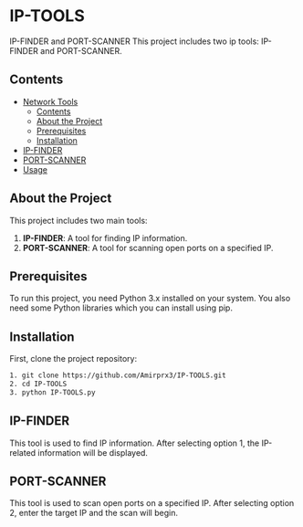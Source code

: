 # IP-TOOLS
IP-FINDER and PORT-SCANNER
This project includes two ip tools: IP-FINDER and PORT-SCANNER.

## Contents

- [Network Tools](#ip-tools)
  - [Contents](#contents)
  - [About the Project](#about-the-project)
  - [Prerequisites](#prerequisites)
  - [Installation](#installation)
- [IP-FINDER](#ip-finder)
- [PORT-SCANNER](#port-scanner)
- [Usage](#Usage)


## About the Project

This project includes two main tools:

1. **IP-FINDER**: A tool for finding IP information.
2. **PORT-SCANNER**: A tool for scanning open ports on a specified IP.

## Prerequisites

To run this project, you need Python 3.x installed on your system. You also need some Python libraries which you can install using pip.

## Installation

First, clone the project repository:
```sh
1. git clone https://github.com/Amirprx3/IP-TOOLS.git
2. cd IP-TOOLS
3. python IP-TOOLS.py
```
## IP-FINDER
This tool is used to find IP information. After selecting option 1, the IP-related information will be displayed.

## PORT-SCANNER
This tool is used to scan open ports on a specified IP. After selecting option 2, enter the target IP and the scan will begin.
